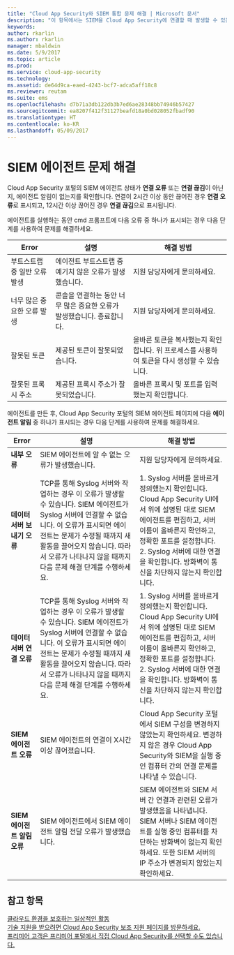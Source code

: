 ```yaml
---
title: "Cloud App Security와 SIEM 통합 문제 해결 | Microsoft 문서"
description: "이 항목에서는 SIEM을 Cloud App Security에 연결할 때 발생할 수 있는 문제 목록과 각각에 대한 해결 방법을 제공합니다."
keywords: 
author: rkarlin
ms.author: rkarlin
manager: mbaldwin
ms.date: 5/9/2017
ms.topic: article
ms.prod: 
ms.service: cloud-app-security
ms.technology: 
ms.assetid: de64d9ca-eaed-4243-bcf7-adca5aff18c8
ms.reviewer: reutam
ms.suite: ems
ms.openlocfilehash: d7b71a3db122db3b7ed6ae28348bb74946b57427
ms.sourcegitcommit: ea8207f412f31127beafd18a0bd028052fbadf90
ms.translationtype: HT
ms.contentlocale: ko-KR
ms.lasthandoff: 05/09/2017
---
```

# <a name="troubleshooting-the-siem-agent"></a>SIEM 에이전트 문제 해결

Cloud App Security 포털의 SIEM 에이전트 상태가 **연결 오류** 또는 **연결 끊김**이 아닌지, 에이전트 알림이 없는지를 확인합니다. 연결이 2시간 이상 동안 끊어진 경우 **연결 오류**로 표시되고, 12시간 이상 끊어진 경우 **연결 끊김**으로 표시됩니다.

에이전트를 실행하는 동안 cmd 프롬프트에 다음 오류 중 하나가 표시되는 경우 다음 단계를 사용하여 문제를 해결하세요.

|Error|설명|해결 방법|
|----|----|----|
|부트스트랩 중 일반 오류 발생|에이전트 부트스트랩 중 예기치 않은 오류가 발생했습니다.|지원 담당자에게 문의하세요.|
|너무 많은 중요한 오류 발생|콘솔을 연결하는 동안 너무 많은 중요한 오류가 발생했습니다. 종료합니다.|지원 담당자에게 문의하세요.|
|잘못된 토큰|제공된 토큰이 잘못되었습니다.|올바른 토큰을 복사했는지 확인합니다. 위 프로세스를 사용하여 토큰을 다시 생성할 수 있습니다.|
|잘못된 프록시 주소|제공된 프록시 주소가 잘못되었습니다.|올바른 프록시 및 포트를 입력했는지 확인합니다.|


에이전트를 만든 후, Cloud App Security 포털의 SIEM 에이전트 페이지에 다음 **에이전트 알림** 중 하나가 표시되는 경우 다음 단계를 사용하여 문제를 해결하세요.

|Error|설명|해결 방법|
|----|----|----|
|**내부 오류**|SIEM 에이전트에 알 수 없는 오류가 발생했습니다.|지원 담당자에게 문의하세요.|
|**데이터 서버 보내기 오류**|TCP를 통해 Syslog 서버와 작업하는 경우 이 오류가 발생할 수 있습니다. SIEM 에이전트가 Syslog 서버에 연결할 수 없습니다.  이 오류가 표시되면 에이전트는 문제가 수정될 때까지 새 활동을 끌어오지 않습니다. 따라서 오류가 나타나지 않을 때까지 다음 문제 해결 단계를 수행하세요.|1. Syslog 서버를 올바르게 정의했는지 확인합니다. Cloud App Security UI에서 위에 설명된 대로 SIEM 에이전트를 편집하고, 서버 이름이 올바른지 확인하고, 정확한 포트를 설정합니다. </br>2. Syslog 서버에 대한 연결을 확인합니다. 방화벽이 통신을 차단하지 않는지 확인합니다.| 
|**데이터 서버 연결 오류**| TCP를 통해 Syslog 서버와 작업하는 경우 이 오류가 발생할 수 있습니다. SIEM 에이전트가 Syslog 서버에 연결할 수 없습니다.  이 오류가 표시되면 에이전트는 문제가 수정될 때까지 새 활동을 끌어오지 않습니다. 따라서 오류가 나타나지 않을 때까지 다음 문제 해결 단계를 수행하세요.|1. Syslog 서버를 올바르게 정의했는지 확인합니다. Cloud App Security UI에서 위에 설명된 대로 SIEM 에이전트를 편집하고, 서버 이름이 올바른지 확인하고, 정확한 포트를 설정합니다. </br>2. Syslog 서버에 대한 연결을 확인합니다. 방화벽이 통신을 차단하지 않는지 확인합니다.|
|**SIEM 에이전트 오류**|SIEM 에이전트의 연결이 X시간 이상 끊어졌습니다.|Cloud App Security 포털에서 SIEM 구성을 변경하지 않았는지 확인하세요. 변경하지 않은 경우 Cloud App Security와 SIEM을 실행 중인 컴퓨터 간의 연결 문제를 나타낼 수 있습니다.|
|**SIEM 에이전트 알림 오류**|SIEM 에이전트에서 SIEM 에이전트 알림 전달 오류가 발생했습니다.|SIEM 에이전트와 SIEM 서버 간 연결과 관련된 오류가 발생했음을 나타냅니다. SIEM 서버나 SIEM 에이전트를 실행 중인 컴퓨터를 차단하는 방화벽이 없는지 확인하세요. 또한 SIEM 서버의 IP 주소가 변경되지 않았는지 확인하세요.|



## <a name="see-also"></a>참고 항목  
[클라우드 환경을 보호하는 일상적인 활동](daily-activities-to-protect-your-cloud-environment.md)   
[기술 지원을 받으려면 Cloud App Security 보조 지원 페이지를 방문하세요.](http://support.microsoft.com/oas/default.aspx?prid=16031)   
[프리미어 고객은 프리미어 포털에서 직접 Cloud App Security를 선택할 수도 있습니다.](https://premier.microsoft.com/)  
  
  